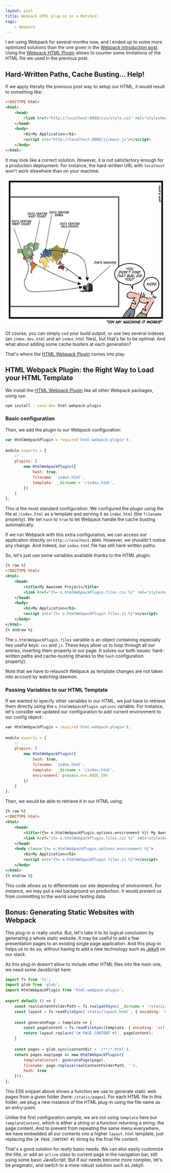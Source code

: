 ```yaml
---
layout: post
title: Webpack HTML plug-in in a Nutshell
tags:
    - Webpack
---
```


I am using Webpack for several months now, and I ended up to some more optimized
solutions than the one given in the [Webpack introduction post](http://localhost:4000/2015/05/15/howto-setup-webpack-on-es6-react-application-with-sass.html). Using the [Webpack
HTML Plugin](https://github.com/ampedandwired/html-webpack-plugin) allows to counter
some limitations of the HTML file we used in the previous post.

## Hard-Written Paths, Cache Busting... Help!

If we apply literally the previous post way to setup our HTML, it would result to
something like:

``` html
<!DOCTYPE html>
<html>
    <head>
        <link href="http://localhost:8080/css/style.css" rel="stylesheet" />
    </head>
    <body>
        <h1>My Application</h1>
        <script src="http://localhost:8080/js/main.js"></script>
    </body>
</html>
```

It may look like a correct solution. However, it is not satisfactory enough for
a production deployment. For instance, the hard-written URL with `localhost` won't
work elsewhere than on your machine.

<p class="center">
    <img src="/img/posts/html-webpack-plugin/on-my-machine-it-works.jpg" alt="On my machine, it works!" title="On my machine, it works!" />
</p>

Of course, you can simply `sed` your build output, or use two several indexes (an `index.dev.html`
and an `index.html` files), but that's far to be optimal. And what about adding some
cache busters at each generation?

That's where the [HTML Webpack Plugin]((https://github.com/ampedandwired/html-webpack-plugin)) comes into play.

## HTML Webpack Plugin: the Right Way to Load your HTML Template

We install the [HTML Webpack Plugin](https://github.com/ampedandwired/html-webpack-plugin)
like all other Webpack packages, using `npm`:

``` sh
npm install --save-dev html-webpack-plugin
```

### Basic configuration

Then, we add the plugin to our Webpack configuration:

``` js
var HtmlWebpackPlugin = require('html-webpack-plugin');

module.exports = {
    // ...
    plugins: [
        new HtmlWebpackPlugin({
            hash: true,
            filename: 'index.html',
            template: __dirname + '/index.html',
        })
    ]
};
```

This is the most standard configuration. We configured the plugin using the file
at `/index.html` as a template and serving it as `index.html` (the `filename`
property). We set `hash` to `true` to let Webpack handle the cache busting
automatically.

If we run Webpack with this extra configuration, we can access our application
directly on `http://localhost:8080`. However, we shouldn't notice any change.
And indeed, our `index.html` file has still hard-written paths.

So, let's just use some variables available thanks to the HTML plugin:

``` xml
{% raw %}
<!DOCTYPE html>
<html>
    <head>
        <title>My Awesome Project</title>
        <link href="{%= o.htmlWebpackPlugin.files.css %}" rel="stylesheet">
    </head>
    <body>
        <h1>My Application</h1>
        <script src="{%= o.htmlWebpackPlugin.files.js %}"></script>
    </body>
</html>
{% endraw %}
```

The `o.htmlWebpackPlugin.files` variable is an object containing especially two
useful keys: `css` and `js`. These keys allow us to loop through all our entries,
inserting them properly in our page. It solves our both issues: hard-written paths
and cache-busting (thanks to the `hash` configuration property).

Note that we have to relaunch Webpack as template changes are not taken into account
by watching daemon.

### Passing Variables to our HTML Template

If we wanted to specify other variables in our HTML, we just have to retrieve them
directly using the `o.htmlWebpackPlugin.options` variable. For instance, let's consider we
updated our configuration to add current environment to our config object:

``` js
var HtmlWebpackPlugin = require('html-webpack-plugin');

module.exports = {
    // ...
    plugins: [
        new HtmlWebpackPlugin({
            hash: true,
            filename: 'index.html',
            template: __dirname + '/index.html',
            environment: process.env.NODE_ENV
        })
    ]
};
```

Then, we would be able to retrieve it in our HTML using:

``` xml
{% raw %}
<!DOCTYPE html>
<html>
    <head>
        <title>({%= o.htmlWebpackPlugin.options.environment %}) My Awesome Project</title>
        <link href="{%= o.htmlWebpackPlugin.files.css %}" rel="stylesheet">
    </head>
    <body class="{%= o.htmlWebpackPlugin.options.environment %}">
        <h1>My Application</h1>
        <script src="{%= o.htmlWebpackPlugin.files.js %}"></script>
    </body>
</html>
{% endraw %}
```

This code allows us to differentiate our site depending of environment. For instance,
we may put a red background on production. It would prevent us from committing to the
world some testing data.

## Bonus: Generating Static Websites with Webpack

This plug-in is really useful. But, let's take it to its logical conclusion by
generating a whole static website. It may be useful to
add a few presentation pages to an existing single page application. And this plug-in
helps us to do so, without having to add a new technology such as [Jekyll](https://jekyllrb.com/)
on our stack.

As this plug-in doesn't allow to include other HTML files into the main one, we
need some JavaScript here:

``` js
import fs from 'fs';
import glob from 'glob';
import HtmlWebpackPlugin from 'html-webpack-plugin';

export default () => {
    const realContentFolderPath = fs.realpathSync(__dirname + '/static/pages/');
    const layout = fs.readFileSync(`static/layout.html`, { encoding: 'utf8' });

    const generatePage = template => {
        const pageContent = fs.readFileSync(template, { encoding: 'utf-8' });
        return layout.replace('{# PAGE_CONTENT #}', pageContent);
    }

    const pages = glob.sync(contentDir + '/**/*.html');
    return pages.map(page => new HtmlWebpackPlugin({
        templateContent: generatePage(page),
        filename: page.replace(realContentFolderPath, ''),
        hash: true
    }));
};
```
This ES6 snippet above shows a function we use to generate static web pages from a
given folder (here: `/static/pages`). For each HTML file in this folder, we plug
a new instance of the HTML plug-in using the file name as an entry-point.

Unlike the first configuration sample, we are not using `template` here but
`templateContent`, which is either a string or a function returning a string:
the page content. And to prevent from repeating the same menu everywhere, we
have embedded all our contents into a higher `layout.html` template, just replacing
the `{# PAGE_CONTENT #}` string by the final file content.

That's a good solution for *really* basic needs. We can also easily customize
the title, or add an `active` class to current page in the navigation bar, still
using some basic JavaScript. But if our needs become more complex, let's be pragmatic,
and switch to a more robust solution such as Jekyll.
